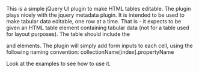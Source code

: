 This is a simple jQuery UI plugin to make HTML tables editable.
The plugin plays nicely with the jquery metadata plugin. 
It is intended to be used to make tabular data editable, one row at a time. That is - it expects to be given
an HTML table element containing tabular data (not for a table used for layout purposes). The table should include the 
<thead> and <tbody> elements. The plugin will simply add form inputs to each cell, using the following naming convention:
collectionName[index].propertyName 

Look at the examples to see how to use it.  
